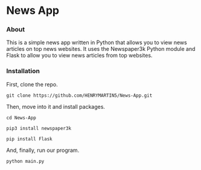 # News App
### About
This is a simple news app written in Python that allows you to view news articles on top news websites. It uses the Newspaper3k Python module and Flask to allow you to view news articles from top websites.

### Installation
First, clone the repo.

`git clone https://github.com/HENRYMARTIN5/News-App.git`

Then, move into it and install packages.

`cd News-App`

`pip3 install newspaper3k`

`pip install Flask`

And, finally, run our program.

`python main.py`
